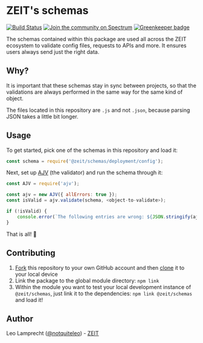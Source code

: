 # ZEIT's schemas

[![Build Status](https://circleci.com/gh/zeit/schemas.svg?&style=shield)](https://circleci.com/gh/zeit/schemas)
[![Join the community on Spectrum](https://withspectrum.github.io/badge/badge.svg)](https://spectrum.chat/zeit) [![Greenkeeper badge](https://badges.greenkeeper.io/zeit/schemas.svg)](https://greenkeeper.io/)

The schemas contained within this package are used all across the ZEIT ecosystem to validate config files, requests to APIs and more. It ensures users always send just the right data.

## Why?

It is important that these schemas stay in sync between projects, so that the validations are always performed in the same way for the same kind of object.

The files located in this repository are `.js` and not `.json`, because parsing JSON takes a little bit longer.

## Usage

To get started, pick one of the schemas in this repository and load it:

```js
const schema = require('@zeit/schemas/deployment/config');
```

Next, set up [AJV](https://github.com/epoberezkin/ajv) (the validator) and run the schema through it:

```js
const AJV = require('ajv');

const ajv = new AJV({ allErrors: true });
const isValid = ajv.validate(schema, <object-to-validate>);

if (!isValid) {
	console.error(`The following entries are wrong: ${JSON.stringify(ajv.errors)}`);
}
```

That is all! :tada:

## Contributing

1. [Fork](https://help.github.com/articles/fork-a-repo/) this repository to your own GitHub account and then [clone](https://help.github.com/articles/cloning-a-repository/) it to your local device
2. Link the package to the global module directory: `npm link`
3. Within the module you want to test your local development instance of `@zeit/schemas`, just link it to the dependencies: `npm link @zeit/schemas` and load it!

## Author

Leo Lamprecht ([@notquiteleo](https://twitter.com/notquiteleo)) - [ZEIT](https://zeit.co)
